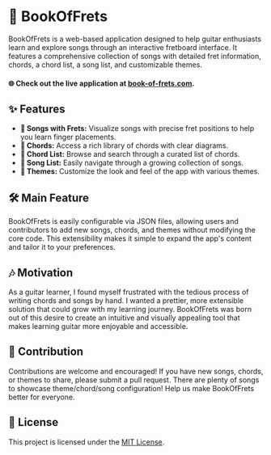 # 🎸 BookOfFrets

BookOfFrets is a web-based application designed to help guitar enthusiasts learn and explore songs through an interactive fretboard interface. It features a comprehensive collection of songs with detailed fret information, chords, a chord list, a song list, and customizable themes.

#### 🌐 Check out the live application at [book-of-frets.com](https://book-of-frets.com).

## ✨ Features

- **🎵 Songs with Frets:** Visualize songs with precise fret positions to help you learn finger placements.
- **🎼 Chords:** Access a rich library of chords with clear diagrams.
- **📖 Chord List:** Browse and search through a curated list of chords.
- **📂 Song List:** Easily navigate through a growing collection of songs.
- **🎨 Themes:** Customize the look and feel of the app with various themes.

## 🛠️ Main Feature

BookOfFrets is easily configurable via JSON files, allowing users and contributors to add new songs, chords, and themes without modifying the core code. This extensibility makes it simple to expand the app's content and tailor it to your preferences.

## 🎶 Motivation

As a guitar learner, I found myself frustrated with the tedious process of writing chords and songs by hand. I wanted a prettier, more extensible solution that could grow with my learning journey. BookOfFrets was born out of this desire to create an intuitive and visually appealing tool that makes learning guitar more enjoyable and accessible.

## 🤝 Contribution

Contributions are welcome and encouraged! If you have new songs, chords, or themes to share, please submit a pull request. There are plenty of songs to showcase theme/chord/song configuration! Help us make BookOfFrets better for everyone.

## 📜 License

This project is licensed under the [MIT License](https://github.com/TheAncientOwl/book-of-frets/blob/main/LICENSE).

